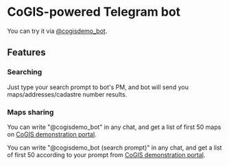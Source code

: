 # CoGIS-powered Telegram bot

You can try it via [@cogisdemo_bot](https://t.me/cogisdemo_bot).

## Features
### Searching
Just type your search prompt to bot's PM, and bot will send you maps/addresses/cadastre number results.

### Maps sharing
You can write "@cogisdemo_bot" in any chat, and get a list of first 50 maps on [CoGIS demonstration portal](https://cogisdemo.dataeast.com/portal).

You can write "@cogisdemo_bot (search prompt)" in any chat, and get a list of first 50 according to your prompt from [CoGIS demonstration portal](https://cogisdemo.dataeast.com/portal).
